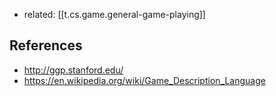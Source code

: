 
- related: [[t.cs.game.general-game-playing]]

## References

- http://ggp.stanford.edu/
- https://en.wikipedia.org/wiki/Game_Description_Language
